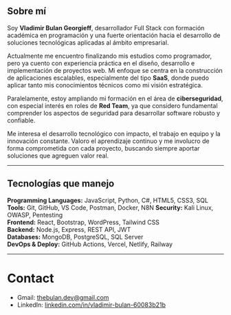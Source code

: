 ##  Sobre mí

Soy **Vladimir Bulan Georgieff**, desarrollador Full Stack con formación académica en programación y una fuerte orientación hacia el desarrollo de soluciones tecnológicas aplicadas al ámbito empresarial.

Actualmente me encuentro finalizando mis estudios como programador, pero ya cuento con experiencia práctica en el diseño, desarrollo e implementación de proyectos web. Mi enfoque se centra en la construcción de aplicaciones escalables, especialmente del tipo **SaaS**, donde puedo aplicar tanto mis conocimientos técnicos como mi visión estratégica.

Paralelamente, estoy ampliando mi formación en el área de **ciberseguridad**, con especial interés en roles de **Red Team**, ya que considero fundamental comprender los aspectos de seguridad para desarrollar software robusto y confiable.

Me interesa el desarrollo tecnológico con impacto, el trabajo en equipo y la innovación constante. Valoro el aprendizaje continuo y me involucro de forma comprometida con cada proyecto, buscando siempre aportar soluciones que agreguen valor real.

---

##  Tecnologías que manejo

**Programming Languages:** JavaScript, Python, C#, HTML5, CSS3, SQL  
**Tools:** Git, GitHub, VS Code, Postman, Docker, N8N
**Security:** Kali Linux, OWASP, Pentesting  
**Frontend:** React, Bootstrap, WordPress, Tailwind CSS  
**Backend:** Node.js, Express, REST API, JWT  
**Databases:** MongoDB, PostgreSQL, SQL Server  
**DevOps & Deploy:** GitHub Actions, Vercel, Netlify, Railway  
  

---

# Contact

- Gmail: [thebulan.dev@gmail.com](mailto:thebulan.dev@gmail.com)  
- LinkedIn: [linkedin.com/in/vladimir-bulan-60083b21b](https://www.linkedin.com/in/vladimir-bulan-60083b21b/) 

